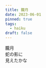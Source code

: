 ```yaml
---
title: 朧月
date: 2023-06-01
pinned: true
tags:
  - haiku
draft: false
---
```


<style>
.post-body, .post-header {
    display: flex;
    align-items: center;
    justify-content: center;
    width: 100%;
}
.post-header {
    flex-direction: column;
    padding: 5vh 0;
}
.post-body {
    font-size: 1.6em;
    writing-mode: vertical-rl;
    text-orientation: upright;
    padding: 0;
}
</style>

朧月
<br>
蛇の影に
<br>
見えたかな
